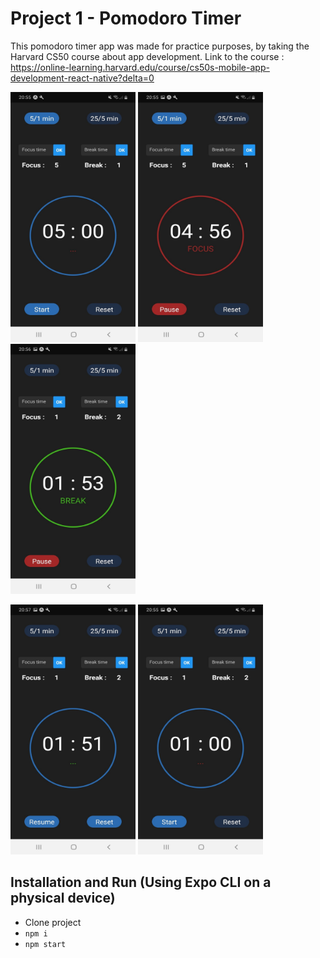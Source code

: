 # Project 1 - Pomodoro Timer

This pomodoro timer app was made for practice purposes, by taking the Harvard CS50 course about app development. 
Link to the course : https://online-learning.harvard.edu/course/cs50s-mobile-app-development-react-native?delta=0



<p float="left">
  <img src="app/public/screenshots/pomodoro_timer_screen_01.jpg" alt="alt text" width="200" height="400">
  <img src="app/public/screenshots/pomodoro_timer_screen_02.jpg" alt="alt text" width="200" height="400">
  <img src="app/public/screenshots/pomodoro_timer_screen_03.jpg" alt="alt text" width="200" height="400">
</p>

<p float="left">
  <img src="app/public/screenshots/pomodoro_timer_screen_04.jpg" alt="alt text" width="200" height="400">
  <img src="app/public/screenshots/pomodoro_timer_screen_05.jpg" alt="alt text" width="200" height="400">
</p>


## Installation and Run (Using Expo CLI on a physical device)

* Clone project
* `npm i`
* `npm start`

